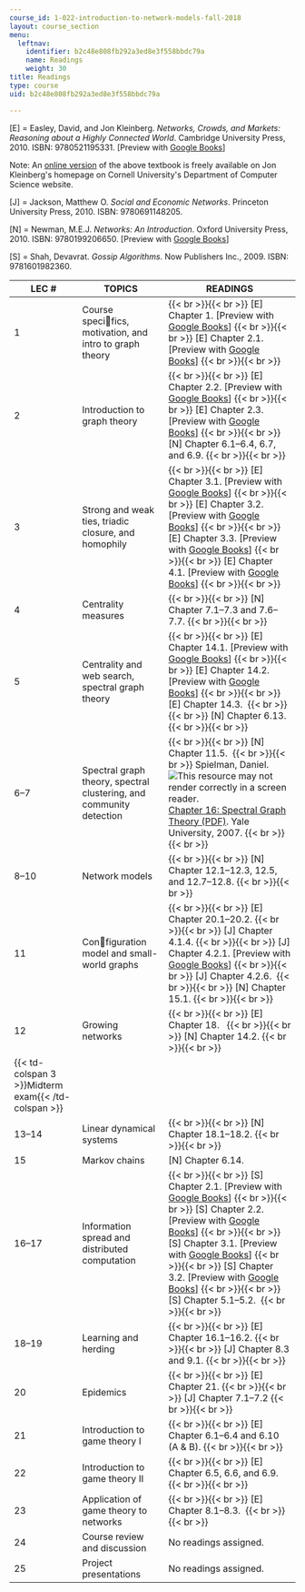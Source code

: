 ```yaml
---
course_id: 1-022-introduction-to-network-models-fall-2018
layout: course_section
menu:
  leftnav:
    identifier: b2c48e808fb292a3ed8e3f558bbdc79a
    name: Readings
    weight: 30
title: Readings
type: course
uid: b2c48e808fb292a3ed8e3f558bbdc79a

---
```


\[E\] = Easley, David, and Jon Kleinberg. _Networks, Crowds, and Markets: Reasoning about a Highly Connected World_. Cambridge University Press, 2010. ISBN: 9780521195331. \[Preview with [Google Books](https://books.google.com/books?id=atfCl2agdi8C&pg=PAfrontcover#v=onepage&q&f=false)\]

Note: An [online version](https://www.cs.cornell.edu/home/kleinber/networks-book/) of the above textbook is freely available on Jon Kleinberg's homepage on Cornell University's Department of Computer Science website.

\[J\] = Jackson, Matthew O. _Social and Economic Networks_. Princeton University Press, 2010. ISBN: 9780691148205.

\[N\] = Newman, M.E.J. _Networks: An Introduction_. Oxford University Press, 2010. ISBN: 9780199206650. \[Preview with [Google Books](https://books.google.com/books?id=LrFaU4XCsUoC&pg=PAfrontcover#v=onepage&q&f=false)\]

\[S\] = Shah, Devavrat. _Gossip Algorithms_. Now Publishers Inc., 2009. ISBN: 9781601982360.

| LEC # | TOPICS | READINGS |
| --- | --- | --- |
| 1 | Course specifics, motivation, and intro to graph theory |  {{< br >}}{{< br >}} \[E\] Chapter 1. \[Preview with [Google Books](https://books.google.com/books?id=atfCl2agdi8C&pg=PA1=onepage#v=onepage&q&f=false)\] {{< br >}}{{< br >}} \[E\] Chapter 2.1. \[Preview with [Google Books](https://books.google.com/books?id=atfCl2agdi8C&pg=PA21=onepage#v=onepage&q&f=false)\] {{< br >}}{{< br >}}  |
| 2 | Introduction to graph theory |  {{< br >}}{{< br >}} \[E\] Chapter 2.2. \[Preview with [Google Books](https://books.google.com/books?id=atfCl2agdi8C&pg=PA23=onepage#v=onepage&q&f=false)\] {{< br >}}{{< br >}} \[E\] Chapter 2.3. \[Preview with [Google Books](https://books.google.com/books?id=atfCl2agdi8C&pg=PA29=onepage#v=onepage&q&f=false)\] {{< br >}}{{< br >}} \[N\] Chapter 6.1–6.4, 6.7, and 6.9. {{< br >}}{{< br >}}  |
| 3 | Strong and weak ties, triadic closure, and homophily |  {{< br >}}{{< br >}} \[E\] Chapter 3.1. \[Preview with [Google Books](https://books.google.com/books?id=atfCl2agdi8C&pg=PA44=onepage#v=onepage&q&f=false)\] {{< br >}}{{< br >}} \[E\] Chapter 3.2. \[Preview with [Google Books](https://books.google.com/books?id=atfCl2agdi8C&pg=PA46=onepage#v=onepage&q&f=false)\] {{< br >}}{{< br >}} \[E\] Chapter 3.3. \[Preview with [Google Books](https://books.google.com/books?id=atfCl2agdi8C&pg=PA51=onepage#v=onepage&q&f=false)\] {{< br >}}{{< br >}} \[E\] Chapter 4.1. \[Preview with [Google Books](https://books.google.com/books?id=atfCl2agdi8C&pg=PA77=onepage#v=onepage&q&f=false)\] {{< br >}}{{< br >}}  |
| 4 | Centrality measures |  {{< br >}}{{< br >}} \[N\] Chapter 7.1–7.3 and 7.6–7.7. {{< br >}}{{< br >}}  |
| 5 | Centrality and web search, spectral graph theory |  {{< br >}}{{< br >}} \[E\] Chapter 14.1. \[Preview with [Google Books](https://books.google.com/books?id=atfCl2agdi8C&pg=PA351=onepage#v=onepage&q&f=false)\] {{< br >}}{{< br >}} \[E\] Chapter 14.2. \[Preview with [Google Books](https://books.google.com/books?id=atfCl2agdi8C&pg=PA353=onepage#v=onepage&q&f=false)\] {{< br >}}{{< br >}} \[E\] Chapter 14.3.  {{< br >}}{{< br >}} \[N\] Chapter 6.13. {{< br >}}{{< br >}}  |
| 6–7 | Spectral graph theory, spectral clustering, and community detection |  {{< br >}}{{< br >}} \[N\] Chapter 11.5.  {{< br >}}{{< br >}} Spielman, Daniel. ![This resource may not render correctly in a screen reader.](/images/inacessible.gif)[Chapter 16: Spectral Graph Theory (PDF)](http://www.cs.yale.edu/homes/spielman/PAPERS/SGTChapter.pdf). Yale University, 2007. {{< br >}}{{< br >}}  |
| 8–10 | Network models |  {{< br >}}{{< br >}} \[N\] Chapter 12.1–12.3, 12.5, and 12.7–12.8. {{< br >}}{{< br >}}  |
| 11 | Configuration model and small-world graphs |  {{< br >}}{{< br >}} \[E\] Chapter 20.1–20.2. {{< br >}}{{< br >}} \[J\] Chapter 4.1.4. {{< br >}}{{< br >}} \[J\] Chapter 4.2.1. \[Preview with [Google Books](https://books.google.com/books?id=bJbuD2XH1_oC&pg=PA86=onepage#v=onepage&q&f=false)\] {{< br >}}{{< br >}} \[J\] Chapter 4.2.6.  {{< br >}}{{< br >}} \[N\] Chapter 15.1. {{< br >}}{{< br >}}  |
| 12 | Growing networks |  {{< br >}}{{< br >}} \[E\] Chapter 18.   {{< br >}}{{< br >}} \[N\] Chapter 14.2. {{< br >}}{{< br >}}  |
| {{< td-colspan 3 >}}Midterm exam{{< /td-colspan >}} |||
| 13–14 | Linear dynamical systems |  {{< br >}}{{< br >}} ﻿\[N\] Chapter 18.1–18.2.   {{< br >}}{{< br >}}  |
| 15 | Markov chains | \[N\] Chapter 6.14.﻿ |
| 16–17 | Information spread and distributed computation |  {{< br >}}{{< br >}} \[S\] Chapter 2.1. \[Preview with [Google Books](https://books.google.com/books?id=EVBoyrxHp_wC&pg=PA9=onepage#v=onepage&q&f=false)\] {{< br >}}{{< br >}} \[S\] Chapter 2.2. \[Preview with [Google Books](https://books.google.com/books?id=EVBoyrxHp_wC&pg=PA11=onepage#v=onepage&q&f=false)\] {{< br >}}{{< br >}} \[S\] Chapter 3.1. \[Preview with [Google Books](https://books.google.com/books?id=EVBoyrxHp_wC&pg=PA21=onepage#v=onepage&q&f=false)\] {{< br >}}{{< br >}} \[S\] Chapter 3.2. \[Preview with [Google Books](https://books.google.com/books?id=EVBoyrxHp_wC&pg=PA22=onepage#v=onepage&q&f=false)\] {{< br >}}{{< br >}} \[S\] Chapter 5.1–5.2.  {{< br >}}{{< br >}}  |
| 18–19 | Learning and herding |  {{< br >}}{{< br >}} \[E\] Chapter 16.1–16.2. {{< br >}}{{< br >}} \[J\] Chapter 8.3 and 9.1. {{< br >}}{{< br >}}  |
| 20 | Epidemics |  {{< br >}}{{< br >}} \[E\] Chapter 21. {{< br >}}{{< br >}} \[J\] Chapter 7.1–7.2 {{< br >}}{{< br >}}  |
| 21 | Introduction to game theory I |  {{< br >}}{{< br >}} \[E\] Chapter 6.1–6.4 and 6.10 (A & B). {{< br >}}{{< br >}}  |
| 22 | Introduction to game theory II |  {{< br >}}{{< br >}} \[E\] Chapter 6.5, 6.6, and 6.9. {{< br >}}{{< br >}}  |
| 23 | Application of game theory to networks |  {{< br >}}{{< br >}} \[E\] Chapter 8.1–8.3.  {{< br >}}{{< br >}}  |
| 24 | Course review and discussion | No readings assigned. |
| 25 | Project presentations | No readings assigned.